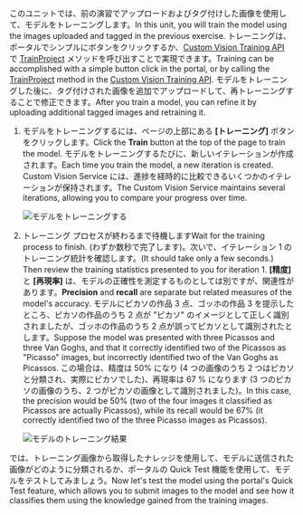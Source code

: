 <span data-ttu-id="690ed-101">このユニットでは、前の演習でアップロードおよびタグ付けした画像を使用して、モデルをトレーニングします。</span><span class="sxs-lookup"><span data-stu-id="690ed-101">In this unit, you will train the model using the images uploaded and tagged in the previous exercise.</span></span> <span data-ttu-id="690ed-102">トレーニングは、ポータルでシンプルにボタンをクリックするか、[Custom Vision Training API](https://southcentralus.dev.cognitive.microsoft.com/docs/services/d9a10a4a5f8549599f1ecafc435119fa/operations/58d5835bc8cb231380095be3) で [TrainProject](https://southcentralus.dev.cognitive.microsoft.com/docs/services/d9a10a4a5f8549599f1ecafc435119fa/operations/58d5835bc8cb231380095bed) メソッドを呼び出すことで実現できます。</span><span class="sxs-lookup"><span data-stu-id="690ed-102">Training can be accomplished with a simple button click in the portal, or by calling the [TrainProject](https://southcentralus.dev.cognitive.microsoft.com/docs/services/d9a10a4a5f8549599f1ecafc435119fa/operations/58d5835bc8cb231380095bed) method in the [Custom Vision Training API](https://southcentralus.dev.cognitive.microsoft.com/docs/services/d9a10a4a5f8549599f1ecafc435119fa/operations/58d5835bc8cb231380095be3).</span></span> <span data-ttu-id="690ed-103">モデルをトレーニングした後に、タグ付けされた画像を追加でアップロードして、再トレーニングすることで修正できます。</span><span class="sxs-lookup"><span data-stu-id="690ed-103">After you train a model, you can refine it by uploading additional tagged images and retraining it.</span></span>
 
1. <span data-ttu-id="690ed-104">モデルをトレーニングするには、ページの上部にある **[トレーニング]** ボタンをクリックします。</span><span class="sxs-lookup"><span data-stu-id="690ed-104">Click the **Train** button at the top of the page to train the model.</span></span> <span data-ttu-id="690ed-105">モデルをトレーニングするたびに、新しいイテレーションが作成されます。</span><span class="sxs-lookup"><span data-stu-id="690ed-105">Each time you train the model, a new iteration is created.</span></span> <span data-ttu-id="690ed-106">Custom Vision Service には、進捗を経時的に比較できるいくつかのイテレーションが保持されます。</span><span class="sxs-lookup"><span data-stu-id="690ed-106">The Custom Vision Service maintains several iterations, allowing you to compare your progress over time.</span></span>

    ![モデルをトレーニングする](../media-draft/2-portal-click-train.png)

1. <span data-ttu-id="690ed-108">トレーニング プロセスが終わるまで待機します</span><span class="sxs-lookup"><span data-stu-id="690ed-108">Wait for the training process to finish.</span></span> <span data-ttu-id="690ed-109">(わずか数秒で完了します)。次いで、イテレーション 1 のトレーニング統計を確認します。</span><span class="sxs-lookup"><span data-stu-id="690ed-109">(It should take only a few seconds.) Then review the training statistics presented to you for iteration 1.</span></span> <span data-ttu-id="690ed-110">**[精度]** と **[再現率]** は、モデルの正確性を測定するものとしては別ですが、関連性があります。</span><span class="sxs-lookup"><span data-stu-id="690ed-110">**Precision** and **recall** are separate but related  measures of the model's accuracy.</span></span> <span data-ttu-id="690ed-111">モデルにピカソの作品 3 点、ゴッホの作品 3 を提示したところ、ピカソの作品のうち 2 点が "ピカソ" のイメージとして正しく識別されましたが、ゴッホの作品のうち 2 点が誤ってピカソとして識別されたとします。</span><span class="sxs-lookup"><span data-stu-id="690ed-111">Suppose the model was presented with three Picassos and three Van Goghs, and that it correctly identified two of the Picassos as "Picasso" images, but incorrectly identified two of the Van Goghs as Picassos.</span></span> <span data-ttu-id="690ed-112">この場合は、精度は 50% になり (4 つの画像のうち 2 つはピカソと分類され、実際にピカソでした)、再現率は 67 % になります (3 つのピカソの画像のうち、2 つがピカソの画像として識別されました)。</span><span class="sxs-lookup"><span data-stu-id="690ed-112">In this case, the precision would be 50% (two of the four images it classified as Picassos are actually Picassos), while its recall would be 67% (it correctly identified two of the three Picasso images as Picassos).</span></span>

    ![モデルのトレーニング結果](../media-draft/2-portal-train-complete.png)

<span data-ttu-id="690ed-114">では、トレーニング画像から取得したナレッジを使用して、モデルに送信された画像がどのように分類されるか、ポータルの Quick Test 機能を使用して、モデルをテストしてみましょう。</span><span class="sxs-lookup"><span data-stu-id="690ed-114">Now let's test the model using the portal's Quick Test feature, which allows you to submit images to the model and see how it classifies them using the knowledge gained from the training images.</span></span>